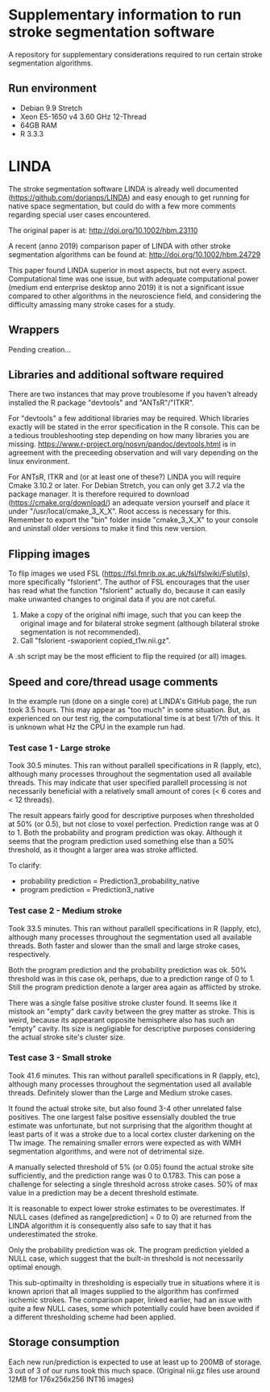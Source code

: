 # Supplementary information to run stroke segmentation software
A repository for supplementary considerations required to run certain stroke segmentation algorithms.

## Run environment
- Debian 9.9 Stretch
- Xeon E5-1650 v4 3.60 GHz 12-Thread
- 64GB RAM
- R 3.3.3

# LINDA
The stroke segmentation software LINDA is already well documented (https://github.com/dorianps/LINDA) and easy enough to get running for native space segmentation, but could do with a few more comments regarding special user cases encountered.

The original paper is at: http://doi.org/10.1002/hbm.23110

A recent (anno 2019) comparison paper of LINDA with other stroke segmentation algorithms can be found at: http://doi.org/10.1002/hbm.24729

This paper found LINDA superior in most aspects, but not every aspect. Computational time was one issue, but with adequate computational power (medium end enterprise desktop anno 2019) it is not a significant issue compared to other algorithms in the neuroscience field, and considering the difficulty amassing many stroke cases for a study.

## Wrappers
Pending creation...

## Libraries and additional software required 
There are two instances that may prove troublesome if you haven't already installed the R package "devtools" and "ANTsR"/"ITKR".

For "devtools" a few additional libraries may be required. Which libraries exactly will be stated in the error specification in the R console. This can be a tedious troubleshooting step depending on how many libraries you are missing. https://www.r-project.org/nosvn/pandoc/devtools.html is in agreement with the preceeding observation and will vary depending on the linux environment.

For ANTsR, ITKR and (or at least one of these?) LINDA you will require Cmake 3.10.2 or later. For Debian Stretch, you can only get 3.7.2 via the package manager. It is therefore required to download (https://cmake.org/download/) an adequate version yourself and place it under "/usr/local/cmake_3_X_X". Root access is necessary for this. Remember to export the "bin" folder inside "cmake_3_X_X" to your console and uninstall older versions to make it find this new version.

## Flipping images
To flip images we used FSL (https://fsl.fmrib.ox.ac.uk/fsl/fslwiki/Fslutils), more specifically "fslorient". The author of FSL encourages that the user has read what the function "fslorient" actually do, because it can easily make unwanted changes to original data if you are not careful.

1. Make a copy of the original nifti image, such that you can keep the original image and for bilateral stroke segment (although bilateral stroke segmentation is not recommended).
2. Call "fslorient -swaporient copied_t1w.nii.gz".

A .sh script may be the most efficient to flip the required (or all) images.

## Speed and core/thread usage comments
In the example run (done on a single core) at LINDA's GitHub page, the run took 3.5 hours. This may appear as "too much" in some situation. But, as experienced on our test rig, the computational time is at best 1/7th of this. It is unknown what Hz the CPU in the example run had.

### Test case 1 - Large stroke
Took 30.5 minutes. This ran without parallell specifications in R (lapply, etc), although many processes throughout the segmentation used all available threads. This may indicate that user specified parallell processing is not necessarily beneficial with a relatively small amount of cores (< 6 cores and < 12 threads).

The result appears fairly good for descriptive purposes when thresholded at 50% (or 0.5), but not close to voxel perfection. Prediction range was at 0 to 1.
Both the probability and program prediction was okay. Although it seems that the program prediction used something else than a 50% threshold, as it thought a larger area was stroke afflicted.

To clarify:
- probability prediction = Prediction3_probability_native
- program prediction = Prediction3_native

### Test case 2 - Medium stroke
Took 33.5 minutes. This ran without parallell specifications in R (lapply, etc), although many processes throughout the segmentation used all available threads. Both faster and slower than the small and large stroke cases, respectively.

Both the program prediction and the probability prediction was ok. 50% threshold was in this case ok, perhaps, due to a prediction range of 0 to 1. Still the program prediction denote a larger area again as afflicted by stroke.

There was a single false positive stroke cluster found. It seems like it mistook an "empty" dark cavity between the grey matter as stroke. This is weird, because its appearant opposite hemisphere also has such an "empty" cavity. Its size is negligiable for descriptive purposes considering the actual stroke site's cluster size.

### Test case 3 - Small stroke
Took 41.6 minutes. This ran without parallell specifications in R (lapply, etc), although many processes throughout the segmentation used all available threads. Definitely slower than the Large and Medium stroke cases.

It found the actual stroke site, but also found 3-4 other unrelated false positives. The one largest false positive  essensially doubled the true estimate was unfortunate, but not surprising that the algorithm thought at least parts of it was a stroke due to a local cortex cluster darkening on the T1w image. The remaining smaller errors were expected as with WMH segmentation algorithms, and were not of detrimental size.

A manually selected threshold of 5% (or 0.05) found the actual stroke site sufficiently, and the prediction range was 0 to 0.1783. This can pose a challenge for selecting a single threshold across stroke cases. 50% of max value in a prediction may be a decent threshold estimate.

It is reasonable to expect lower stroke estimates to be overestimates. If NULL cases (defined as range[prediction] = 0 to 0) are returned from the LINDA algorithm it is consequently also safe to say that it has underestimated the stroke.

Only the probability prediction was ok. The program prediction yielded a NULL case, which suggest that the built-in threshold is not necessarily optimal enough. 

This sub-optimailty in thresholding is especially true in situations where it is known apriori that all images supplied to the algorithm has confirmed ischemic strokes. The comparison paper, linked earlier, had an issue with quite a few NULL cases, some which potentially could have been avoided if a different thresholding scheme had been applied.

## Storage consumption
Each new run/prediction is expected to use at least up to 200MB of storage. 3 out of 3 of our runs took this much space.
(Original nii.gz files use around 12MB for 176x256x256 INT16 images)
